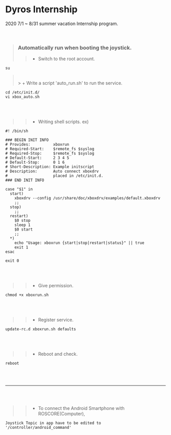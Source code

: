 Dyros Internship  
============  


2020 7/1 ~ 8/31 summer vacation Internship program.    
<br/><br/>



> ### Automatically run when booting the joystick.    
> > + Switch to the root account.
```
su
```
>  
>  
>  
>  <br/>
>	> + Write a script 'auto_run.sh' to run the service.     
```
cd /etc/init.d/
vi xbox_auto.sh
```     
<br/><br/>



> > + Writing shell scripts.
> ex)
```
#! /bin/sh

### BEGIN INIT INFO
# Provides:          xboxrun
# Required-Start:    $remote_fs $syslog
# Required-Stop:     $remote_fs $syslog
# Default-Start:     2 3 4 5
# Default-Stop:      0 1 6
# Short-Description: Example initscript
# Description:       Auto connect xboxdrv
#                    placed in /etc/init.d.
### END INIT INFO

case "$1" in
  start)
	xboxdrv --config /usr/share/doc/xboxdrv/examples/default.xboxdrv
	;;
  stop)
	;;
  restart)
	$0 stop
	sleep 1
	$0 start
	;;
  *)
	echo "Usage: xboxrun {start|stop|restart|status}" || true
	exit 1
esac

exit 0
```
<br/><br/>



>	> + Give permission.     
```
chmod +x xboxrun.sh
```     
<br/><br/>



>	> + Register service.     
```
update-rc.d xboxrun.sh defaults
```     
<br/><br/>



>	> + Reboot and check.     
```
reboot
```
<br/><br/>

----------
<br/><br/>

>	> + To connect the Android Smartphone with ROSCORE(Computer),     
```
Joystick Topic in app have to be edited to '/controller/android_command' 
```
<br/><br/>

